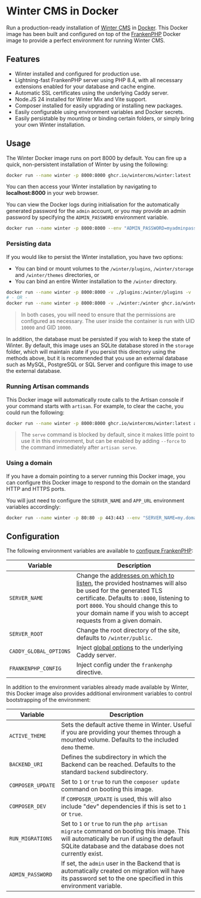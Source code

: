 # Winter CMS in Docker

Run a production-ready installation of [Winter CMS](https://wintercms.com) in [Docker](https://docker.com). This Docker image has been built and configured on top of the [FrankenPHP](https://frankenphp.dev/) Docker image to provide a perfect environment for running Winter CMS.

## Features

- Winter installed and configured for production use.
- Lightning-fast FrankenPHP server using PHP 8.4, with all necessary extensions enabled for your database and cache engine.
- Automatic SSL certificates using the underlying Caddy server.
- Node.JS 24 installed for Winter Mix and Vite support.
- Composer installed for easily upgrading or installing new packages.
- Easily configurable using environment variables and Docker secrets.
- Easily persistable by mounting or binding certain folders, or simply bring your own Winter installation.

## Usage

The Winter Docker image runs on port 8000 by default. You can fire up a quick, non-persistent installation of Winter by using the following:

```bash
docker run --name winter -p 8000:8000 ghcr.io/wintercms/winter:latest
```

You can then access your Winter installation by navigating to **localhost:8000** in your web browser.

You can view the Docker logs during initialisation for the automatically generated password for the `admin` account, or you may provide an admin password by specifying the `ADMIN_PASSWORD` environment variable.

```bash
docker run --name winter -p 8000:8000 --env "ADMIN_PASSWORD=myadminpassword" ghcr.io/wintercms/winter:latest
```

### Persisting data

If you would like to persist the Winter installation, you have two options:

- You can bind or mount volumes to the `/winter/plugins`, `/winter/storage` and `/winter/themes` directories, or
- You can bind an entire Winter installation to the `/winter` directory.

```bash
docker run --name winter -p 8000:8000 -v ./plugins:/winter/plugins -v ./storage:/winter/storage -v ./themes:/winter/themes ghcr.io/wintercms/winter:latest
# - OR -
docker run --name winter -p 8000:8000 -v ./winter:/winter ghcr.io/wintercms/winter:latest
```

> In both cases, you will need to ensure that the permissions are configured as necessary. The user inside the container is run with UID `10000` and GID `10000`.

In addition, the database must be persisted if you wish to keep the state of Winter. By default, this image uses an SQLite database stored in the `storage` folder, which will maintain state if you persist this directory using the methods above, but it is recommended that you use an external database such as MySQL, PostgreSQL or SQL Server and configure this image to use the external database.

### Running Artisan commands

This Docker image will automatically route calls to the Artisan console if your command starts with `artisan`. For example, to clear the cache, you could run the following:

```bash
docker run --name winter -p 8000:8000 ghcr.io/wintercms/winter:latest artisan cache:clear
```

> The `serve` command is blocked by default, since it makes little point to use it in this environment, but can be enabled by adding `--force` to the command immediately after `artisan serve`.

### Using a domain

If you have a domain pointing to a server running this Docker image, you can configure this Docker image to respond to the domain on the standard HTTP and HTTPS ports.

You will just need to configure the `SERVER_NAME` and `APP_URL` environment variables accordingly:

```bash
docker run --name winter -p 80:80 -p 443:443 --env "SERVER_NAME=my.domain.com" --env "APP_URL=https://my.domain.com" ghcr.io/wintercms/winter:latest
```

## Configuration

The following environment variables are available to [configure FrankenPHP](https://frankenphp.dev/docs/config/#environment-variables):

Variable | Description
-------- | -----------
`SERVER_NAME` | Change the [addresses on which to listen](https://caddyserver.com/docs/caddyfile/concepts#addresses), the provided hostnames will also be used for the generated TLS certificate. Defaults to `:8000`, listening to port `8000`. You should change this to your domain name if you wish to accept requests from a given domain.
`SERVER_ROOT` | Change the root directory of the site, defaults to `/winter/public`.
`CADDY_GLOBAL_OPTIONS` | Inject [global options](https://caddyserver.com/docs/caddyfile/options) to the underlying Caddy server.
`FRANKENPHP_CONFIG` | Inject config under the `frankenphp` directive.

In addition to the environment variables already made available by Winter, this Docker image also provides additional environment variables to control bootstrapping of the environment:

Variable | Description
-------- | -----------
`ACTIVE_THEME` | Sets the default active theme in Winter. Useful if you are providing your themes through a mounted volume. Defaults to the included `demo` theme.
`BACKEND_URI` | Defines the subdirectory in which the Backend can be reached. Defaults to the standard `backend` subdirectory.
`COMPOSER_UPDATE` | Set to `1` or `true` to run the `composer update` command on booting this image.
`COMPOSER_DEV` | If `COMPOSER_UPDATE` is used, this will also include "dev" dependencies if this is set to `1` or `true`.
`RUN_MIGRATIONS` | Set to `1` or `true` to run the `php artisan migrate` command on booting this image. This will automatically be run if using the default SQLite database and the database does not currently exist.
`ADMIN_PASSWORD` | If set, the `admin` user in the Backend that is automatically created on migration will have its password set to the one specified in this environment variable.
